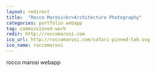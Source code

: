 ```yaml
---
layout: redirect
title:  "Rocco Marosi<br>Architecture Photography"
categories: portfolio webapp
tag: commissioned-work
redir: http://roccomarosi.com
ico_url: http://roccomarosi.com/safari-pinned-tab.svg
ico_name: roccomarosi
---
```


rocco marosi webapp

